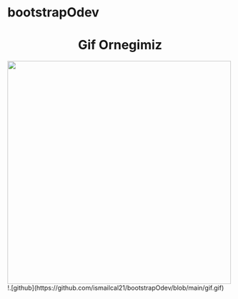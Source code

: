 # bootstrapOdev
<h1 align="center">Gif Ornegimiz</h1>
<p><img  align="left" src="" width="500" height="500"/></p>
!.[github](https://github.com/ismailcal21/bootstrapOdev/blob/main/gif.gif)
